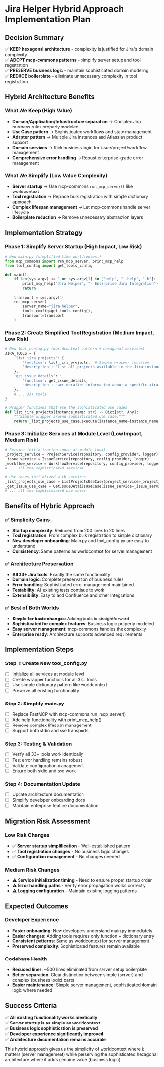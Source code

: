 # Jira Helper Hybrid Approach Implementation Plan

## Decision Summary
✅ **KEEP hexagonal architecture** - complexity is justified for Jira's domain complexity  
✅ **ADOPT mcp-commons patterns** - simplify server setup and tool registration  
✅ **PRESERVE business logic** - maintain sophisticated domain modeling  
✅ **REDUCE boilerplate** - eliminate unnecessary complexity in tool registration  

## Hybrid Architecture Benefits

### What We Keep (High Value)
- **Domain/Application/Infrastructure separation** → Complex Jira business rules properly modeled
- **Use Case pattern** → Sophisticated workflows and state management  
- **Adapter pattern** → Multiple Jira instances and Atlassian product support
- **Domain services** → Rich business logic for issue/project/workflow management
- **Comprehensive error handling** → Robust enterprise-grade error management

### What We Simplify (Low Value Complexity)
- **Server startup** → Use mcp-commons `run_mcp_server()` like worldcontext
- **Tool registration** → Replace bulk registration with simple dictionary approach
- **Complex lifespan management** → Let mcp-commons handle server lifecycle
- **Boilerplate reduction** → Remove unnecessary abstraction layers

## Implementation Strategy

### Phase 1: Simplify Server Startup (High Impact, Low Risk)
```python
# New main.py (simplified like worldcontext)
from mcp_commons import run_mcp_server, print_mcp_help
from tool_config import get_tools_config

def main():
    if len(sys.argv) <= 1 or sys.argv[1] in ["help", "--help", "-h"]:
        print_mcp_help("Jira Helper", "- Enterprise Jira Integration")
        return
    
    transport = sys.argv[1]
    run_mcp_server(
        server_name="jira-helper",
        tools_config=get_tools_config(),
        transport=transport
    )
```

### Phase 2: Create Simplified Tool Registration (Medium Impact, Low Risk)
```python
# New tool_config.py (worldcontext pattern + hexagonal services)
JIRA_TOOLS = {
    'list_jira_projects': {
        'function': list_jira_projects,  # Simple wrapper function
        'description': 'List all projects available in the Jira instance.'
    },
    'get_issue_details': {
        'function': get_issue_details,
        'description': 'Get detailed information about a specific Jira issue.'
    },
    # ... 33+ tools
}

# Wrapper functions that use the sophisticated use cases
def list_jira_projects(instance_name: str) -> Dict[str, Any]:
    """Simple wrapper around sophisticated use case."""
    return _list_projects_use_case.execute(instance_name=instance_name)
```

### Phase 3: Initialize Services at Module Level (Low Impact, Medium Risk)
```python
# Service initialization (once at module load)
_project_service = ProjectService(repository, config_provider, logger)
_issue_service = IssueService(repository, config_provider, logger) 
_workflow_service = WorkflowService(repository, config_provider, logger)
# ... all the sophisticated services

# Use cases initialized with services
_list_projects_use_case = ListProjectsUseCase(project_service=_project_service)
_get_issue_use_case = GetIssueDetailsUseCase(issue_service=_issue_service)
# ... all the sophisticated use cases
```

## Benefits of Hybrid Approach

### ✅ Simplicity Gains
- **Startup complexity**: Reduced from 200 lines to 20 lines
- **Tool registration**: From complex bulk registration to simple dictionary
- **New developer onboarding**: Main.py and tool_config.py are easy to understand
- **Consistency**: Same patterns as worldcontext for server management

### ✅ Architecture Preservation  
- **All 33+ Jira tools**: Exactly the same functionality
- **Domain logic**: Complete preservation of business rules
- **Error handling**: Sophisticated error management maintained
- **Testability**: All existing tests continue to work
- **Extensibility**: Easy to add Confluence and other integrations

### ✅ Best of Both Worlds
- **Simple for basic changes**: Adding tools is straightforward
- **Sophisticated for complex features**: Business logic properly modeled
- **Easy server management**: mcp-commons handles the complexity  
- **Enterprise ready**: Architecture supports advanced requirements

## Implementation Steps

### Step 1: Create New tool_config.py
- [ ] Initialize all services at module level
- [ ] Create wrapper functions for all 33+ tools
- [ ] Use simple dictionary pattern like worldcontext
- [ ] Preserve all existing functionality

### Step 2: Simplify main.py
- [ ] Replace FastMCP with mcp-commons run_mcp_server()
- [ ] Add help functionality with print_mcp_help()
- [ ] Remove complex lifespan management
- [ ] Support both stdio and sse transports

### Step 3: Testing & Validation
- [ ] Verify all 33+ tools work identically
- [ ] Test error handling remains robust
- [ ] Validate configuration management
- [ ] Ensure both stdio and sse work

### Step 4: Documentation Update
- [ ] Update architecture documentation
- [ ] Simplify developer onboarding docs
- [ ] Maintain enterprise feature documentation

## Migration Risk Assessment

### Low Risk Changes
- ✅ **Server startup simplification** - Well-established pattern
- ✅ **Tool registration changes** - No business logic changes
- ✅ **Configuration management** - No changes needed

### Medium Risk Changes  
- ⚠️ **Service initialization timing** - Need to ensure proper startup order
- ⚠️ **Error handling paths** - Verify error propagation works correctly
- ⚠️ **Logging configuration** - Maintain existing logging patterns

## Expected Outcomes

### Developer Experience
- **Faster onboarding**: New developers understand main.py immediately
- **Easier changes**: Adding tools requires only function + dictionary entry
- **Consistent patterns**: Same as worldcontext for server management
- **Preserved complexity**: Sophisticated features remain available

### Codebase Health
- **Reduced lines**: ~500 lines eliminated from server setup boilerplate
- **Better separation**: Clear distinction between simple (server) and complex (business logic) parts
- **Easier maintenance**: Simple server management, sophisticated domain logic where needed

## Success Criteria

✅ **All existing functionality works identically**  
✅ **Server startup is as simple as worldcontext**  
✅ **Business logic sophistication is preserved**  
✅ **Developer experience significantly improved**  
✅ **Architecture documentation remains accurate**

This hybrid approach gives us the simplicity of worldcontext where it matters (server management) while preserving the sophisticated hexagonal architecture where it adds genuine value (business logic).
